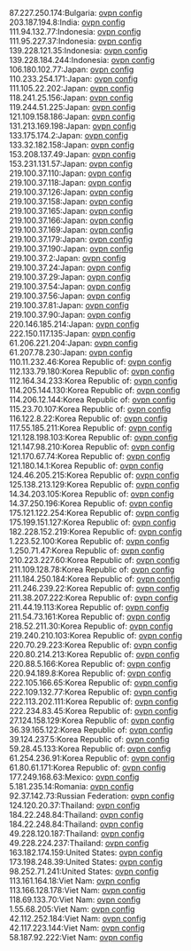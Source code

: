 87.227.250.174:Bulgaria: [ovpn config](vpn/87_227_250_174.ovpn)  
203.187.194.8:India: [ovpn config](vpn/203_187_194_8.ovpn)  
111.94.132.77:Indonesia: [ovpn config](vpn/111_94_132_77.ovpn)  
111.95.227.37:Indonesia: [ovpn config](vpn/111_95_227_37.ovpn)  
139.228.121.35:Indonesia: [ovpn config](vpn/139_228_121_35.ovpn)  
139.228.184.244:Indonesia: [ovpn config](vpn/139_228_184_244.ovpn)  
106.180.102.77:Japan: [ovpn config](vpn/106_180_102_77.ovpn)  
110.233.254.171:Japan: [ovpn config](vpn/110_233_254_171.ovpn)  
111.105.22.202:Japan: [ovpn config](vpn/111_105_22_202.ovpn)  
118.241.25.156:Japan: [ovpn config](vpn/118_241_25_156.ovpn)  
119.244.51.225:Japan: [ovpn config](vpn/119_244_51_225.ovpn)  
121.109.158.186:Japan: [ovpn config](vpn/121_109_158_186.ovpn)  
131.213.169.198:Japan: [ovpn config](vpn/131_213_169_198.ovpn)  
133.175.174.2:Japan: [ovpn config](vpn/133_175_174_2.ovpn)  
133.32.182.158:Japan: [ovpn config](vpn/133_32_182_158.ovpn)  
153.208.137.49:Japan: [ovpn config](vpn/153_208_137_49.ovpn)  
153.231.131.57:Japan: [ovpn config](vpn/153_231_131_57.ovpn)  
219.100.37.110:Japan: [ovpn config](vpn/219_100_37_110.ovpn)  
219.100.37.118:Japan: [ovpn config](vpn/219_100_37_118.ovpn)  
219.100.37.126:Japan: [ovpn config](vpn/219_100_37_126.ovpn)  
219.100.37.158:Japan: [ovpn config](vpn/219_100_37_158.ovpn)  
219.100.37.165:Japan: [ovpn config](vpn/219_100_37_165.ovpn)  
219.100.37.166:Japan: [ovpn config](vpn/219_100_37_166.ovpn)  
219.100.37.169:Japan: [ovpn config](vpn/219_100_37_169.ovpn)  
219.100.37.179:Japan: [ovpn config](vpn/219_100_37_179.ovpn)  
219.100.37.190:Japan: [ovpn config](vpn/219_100_37_190.ovpn)  
219.100.37.2:Japan: [ovpn config](vpn/219_100_37_2.ovpn)  
219.100.37.24:Japan: [ovpn config](vpn/219_100_37_24.ovpn)  
219.100.37.29:Japan: [ovpn config](vpn/219_100_37_29.ovpn)  
219.100.37.54:Japan: [ovpn config](vpn/219_100_37_54.ovpn)  
219.100.37.56:Japan: [ovpn config](vpn/219_100_37_56.ovpn)  
219.100.37.81:Japan: [ovpn config](vpn/219_100_37_81.ovpn)  
219.100.37.90:Japan: [ovpn config](vpn/219_100_37_90.ovpn)  
220.146.185.214:Japan: [ovpn config](vpn/220_146_185_214.ovpn)  
222.150.117.135:Japan: [ovpn config](vpn/222_150_117_135.ovpn)  
61.206.221.204:Japan: [ovpn config](vpn/61_206_221_204.ovpn)  
61.207.78.230:Japan: [ovpn config](vpn/61_207_78_230.ovpn)  
110.11.232.46:Korea Republic of: [ovpn config](vpn/110_11_232_46.ovpn)  
112.133.79.180:Korea Republic of: [ovpn config](vpn/112_133_79_180.ovpn)  
112.164.34.233:Korea Republic of: [ovpn config](vpn/112_164_34_233.ovpn)  
114.205.144.130:Korea Republic of: [ovpn config](vpn/114_205_144_130.ovpn)  
114.206.12.144:Korea Republic of: [ovpn config](vpn/114_206_12_144.ovpn)  
115.23.70.107:Korea Republic of: [ovpn config](vpn/115_23_70_107.ovpn)  
116.122.8.22:Korea Republic of: [ovpn config](vpn/116_122_8_22.ovpn)  
117.55.185.211:Korea Republic of: [ovpn config](vpn/117_55_185_211.ovpn)  
121.128.198.103:Korea Republic of: [ovpn config](vpn/121_128_198_103.ovpn)  
121.147.98.210:Korea Republic of: [ovpn config](vpn/121_147_98_210.ovpn)  
121.170.67.74:Korea Republic of: [ovpn config](vpn/121_170_67_74.ovpn)  
121.180.14.1:Korea Republic of: [ovpn config](vpn/121_180_14_1.ovpn)  
124.46.205.215:Korea Republic of: [ovpn config](vpn/124_46_205_215.ovpn)  
125.138.213.129:Korea Republic of: [ovpn config](vpn/125_138_213_129.ovpn)  
14.34.203.105:Korea Republic of: [ovpn config](vpn/14_34_203_105.ovpn)  
14.37.250.196:Korea Republic of: [ovpn config](vpn/14_37_250_196.ovpn)  
175.121.122.254:Korea Republic of: [ovpn config](vpn/175_121_122_254.ovpn)  
175.199.151.127:Korea Republic of: [ovpn config](vpn/175_199_151_127.ovpn)  
182.228.152.219:Korea Republic of: [ovpn config](vpn/182_228_152_219.ovpn)  
1.223.52.100:Korea Republic of: [ovpn config](vpn/1_223_52_100.ovpn)  
1.250.71.47:Korea Republic of: [ovpn config](vpn/1_250_71_47.ovpn)  
210.223.227.60:Korea Republic of: [ovpn config](vpn/210_223_227_60.ovpn)  
211.109.128.78:Korea Republic of: [ovpn config](vpn/211_109_128_78.ovpn)  
211.184.250.184:Korea Republic of: [ovpn config](vpn/211_184_250_184.ovpn)  
211.246.239.22:Korea Republic of: [ovpn config](vpn/211_246_239_22.ovpn)  
211.38.207.222:Korea Republic of: [ovpn config](vpn/211_38_207_222.ovpn)  
211.44.19.113:Korea Republic of: [ovpn config](vpn/211_44_19_113.ovpn)  
211.54.73.161:Korea Republic of: [ovpn config](vpn/211_54_73_161.ovpn)  
218.52.211.30:Korea Republic of: [ovpn config](vpn/218_52_211_30.ovpn)  
219.240.210.103:Korea Republic of: [ovpn config](vpn/219_240_210_103.ovpn)  
220.70.29.223:Korea Republic of: [ovpn config](vpn/220_70_29_223.ovpn)  
220.80.214.213:Korea Republic of: [ovpn config](vpn/220_80_214_213.ovpn)  
220.88.5.166:Korea Republic of: [ovpn config](vpn/220_88_5_166.ovpn)  
220.94.189.8:Korea Republic of: [ovpn config](vpn/220_94_189_8.ovpn)  
222.105.166.65:Korea Republic of: [ovpn config](vpn/222_105_166_65.ovpn)  
222.109.132.77:Korea Republic of: [ovpn config](vpn/222_109_132_77.ovpn)  
222.113.202.111:Korea Republic of: [ovpn config](vpn/222_113_202_111.ovpn)  
222.234.83.45:Korea Republic of: [ovpn config](vpn/222_234_83_45.ovpn)  
27.124.158.129:Korea Republic of: [ovpn config](vpn/27_124_158_129.ovpn)  
36.39.165.122:Korea Republic of: [ovpn config](vpn/36_39_165_122.ovpn)  
39.124.237.5:Korea Republic of: [ovpn config](vpn/39_124_237_5.ovpn)  
59.28.45.133:Korea Republic of: [ovpn config](vpn/59_28_45_133.ovpn)  
61.254.236.91:Korea Republic of: [ovpn config](vpn/61_254_236_91.ovpn)  
61.80.61.171:Korea Republic of: [ovpn config](vpn/61_80_61_171.ovpn)  
177.249.168.63:Mexico: [ovpn config](vpn/177_249_168_63.ovpn)  
5.181.235.14:Romania: [ovpn config](vpn/5_181_235_14.ovpn)  
92.37.142.73:Russian Federation: [ovpn config](vpn/92_37_142_73.ovpn)  
124.120.20.37:Thailand: [ovpn config](vpn/124_120_20_37.ovpn)  
184.22.248.84:Thailand: [ovpn config](vpn/184_22_248_84.ovpn)  
184.22.248.84:Thailand: [ovpn config](vpn/184_22_248_84.ovpn)  
49.228.120.187:Thailand: [ovpn config](vpn/49_228_120_187.ovpn)  
49.228.224.237:Thailand: [ovpn config](vpn/49_228_224_237.ovpn)  
163.182.174.159:United States: [ovpn config](vpn/163_182_174_159.ovpn)  
173.198.248.39:United States: [ovpn config](vpn/173_198_248_39.ovpn)  
98.252.71.241:United States: [ovpn config](vpn/98_252_71_241.ovpn)  
113.161.164.18:Viet Nam: [ovpn config](vpn/113_161_164_18.ovpn)  
113.166.128.178:Viet Nam: [ovpn config](vpn/113_166_128_178.ovpn)  
118.69.133.70:Viet Nam: [ovpn config](vpn/118_69_133_70.ovpn)  
1.55.68.205:Viet Nam: [ovpn config](vpn/1_55_68_205.ovpn)  
42.112.252.184:Viet Nam: [ovpn config](vpn/42_112_252_184.ovpn)  
42.117.223.144:Viet Nam: [ovpn config](vpn/42_117_223_144.ovpn)  
58.187.92.222:Viet Nam: [ovpn config](vpn/58_187_92_222.ovpn)  
